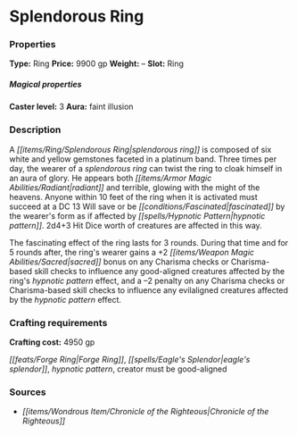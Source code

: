 ﻿---
Title: "Splendorous Ring"
Type: "Ring"
Price: "9900 gp"
Weight: "–"
Slot: "Ring"
Caster level: "3"
Aura: "faint illusion"
Description: |
  "A _splendorous ring_ is composed of six white and yellow gemstones faceted in a platinum band. Three times per day, the wearer of a _splendorous ring_ can twist the ring to cloak himself in an aura of glory. He appears both radiant and terrible, glowing with the might of the heavens. Anyone within 10 feet of the ring when it is activated must succeed at a DC 13 Will save or be fascinated by the wearer's form as if affected by _hypnotic pattern_. 2d4+3 Hit Dice worth of creatures are affected in this way.
  The fascinating effect of the ring lasts for 3 rounds. During that time and for 5 rounds after, the ring's wearer gains a +2 sacred bonus on any Charisma checks or Charisma-based skill checks to influence any good-aligned creatures affected by the ring's _hypnotic pattern_ effect, and a –2 penalty on any Charisma checks or Charisma-based skill checks to influence any evilaligned creatures affected by the _hypnotic pattern_ effect."
Crafting cost: "4950 gp"
Sources: "['Chronicle of the Righteous']"
---

# Splendorous Ring

### Properties

**Type:** Ring **Price:** 9900 gp **Weight:** – **Slot:** Ring

##### Magical properties

**Caster level:** 3 **Aura:** faint illusion

### Description

A _[[items/Ring/Splendorous Ring|splendorous ring]]_ is composed of six white and yellow gemstones faceted in a platinum band. Three times per day, the wearer of a _splendorous ring_ can twist the ring to cloak himself in an aura of glory. He appears both _[[items/Armor Magic Abilities/Radiant|radiant]]_ and terrible, glowing with the might of the heavens. Anyone within 10 feet of the ring when it is activated must succeed at a DC 13 Will save or be _[[conditions/Fascinated|fascinated]]_ by the wearer's form as if affected by _[[spells/Hypnotic Pattern|hypnotic pattern]]_. 2d4+3 Hit Dice worth of creatures are affected in this way.

The fascinating effect of the ring lasts for 3 rounds. During that time and for 5 rounds after, the ring's wearer gains a +2 _[[items/Weapon Magic Abilities/Sacred|sacred]]_ bonus on any Charisma checks or Charisma-based skill checks to influence any good-aligned creatures affected by the ring's _hypnotic pattern_ effect, and a –2 penalty on any Charisma checks or Charisma-based skill checks to influence any evilaligned creatures affected by the _hypnotic pattern_ effect.

### Crafting requirements

**Crafting cost:** 4950 gp

_[[feats/Forge Ring|Forge Ring]]_, _[[spells/Eagle's Splendor|eagle's splendor]]_, _hypnotic pattern_, creator must be good-aligned

### Sources

* _[[items/Wondrous Item/Chronicle of the Righteous|Chronicle of the Righteous]]_